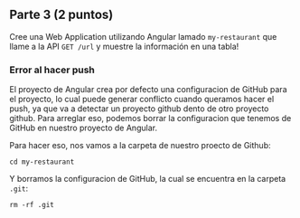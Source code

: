 ## Parte 3 (2 puntos)

Cree una Web Application utilizando Angular lamado `my-restaurant` que llame a la API `GET /url` y muestre la información en una tabla!

### Error al hacer push

El proyecto de Angular crea por defecto una configuracion de GitHub para el proyecto, lo cual puede generar conflicto cuando queramos hacer el push, ya que va a detectar un proyecto github dento de otro proyecto github. Para arreglar eso, podemos borrar la configuracion que tenemos de GitHub en nuestro proyecto de Angular.

Para hacer eso, nos vamos a la carpeta de nuestro proecto de Github:

`cd my-restaurant`

Y borramos la configuracion de GitHub, la cual se encuentra en la carpeta `.git`:

`rm -rf .git`
